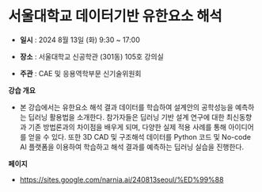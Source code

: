 # 서울대학교 데이터기반 유한요소 해석

- **일시** : 2024 8월 13일 (화) 9:30 ~ 17:00

- **장소** : 서울대학교 신공학관 (301동) 105호 강의실

- **주관** : CAE 및 응용역학부문 신기술위원회

**강습 개요**
- 본 강습에서는 유한요소 해석 결과 데이터를 학습하여 설계안의 공학성능을 예측하는 딥러닝 활용법을 소개한다. 참가자들은 딥러닝 기반 설계 연구에 대한 최신동향과 기존 방법론과의 차이점을 배우게 되며, 다양한 실제 적용 사례를 통해 아이디어를 얻을 수 있다. 또한 3D CAD 및 구조해석 데이터를 Python 코드 및 No-code AI 플랫폼을 이용하여 학습하고 해석 결과를 예측하는 딥러닝 실습을 진행한다.

**페이지**
- https://sites.google.com/narnia.ai/240813seoul/%ED%99%88
